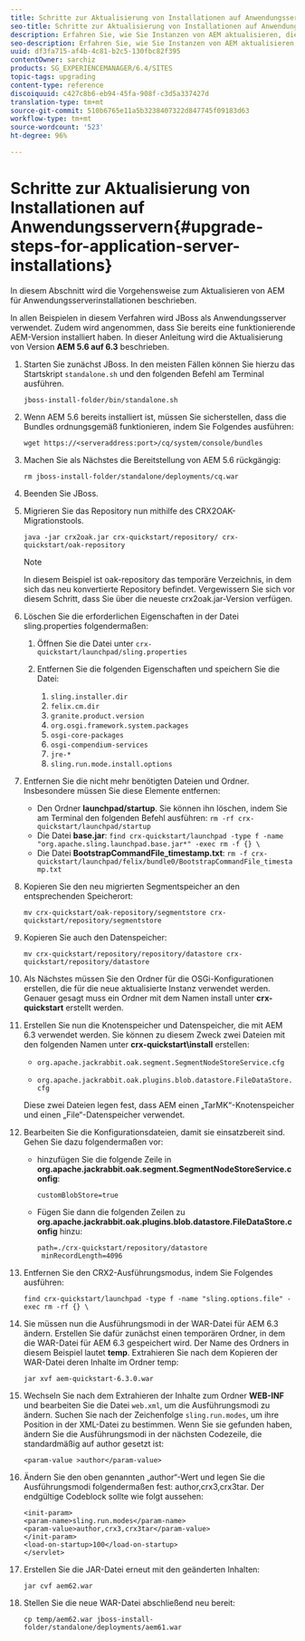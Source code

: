 ```yaml
---
title: Schritte zur Aktualisierung von Installationen auf Anwendungsservern
seo-title: Schritte zur Aktualisierung von Installationen auf Anwendungsservern
description: Erfahren Sie, wie Sie Instanzen von AEM aktualisieren, die über Anwendungsserver bereitgestellt werden.
seo-description: Erfahren Sie, wie Sie Instanzen von AEM aktualisieren, die über Anwendungsserver bereitgestellt werden.
uuid: df3fa715-af4b-4c81-b2c5-130fbc82f395
contentOwner: sarchiz
products: SG_EXPERIENCEMANAGER/6.4/SITES
topic-tags: upgrading
content-type: reference
discoiquuid: c427c8b6-eb94-45fa-908f-c3d5a337427d
translation-type: tm+mt
source-git-commit: 510b6765e11a5b3238407322d847745f09183d63
workflow-type: tm+mt
source-wordcount: '523'
ht-degree: 96%

---
```



# Schritte zur Aktualisierung von Installationen auf Anwendungsservern{#upgrade-steps-for-application-server-installations}

In diesem Abschnitt wird die Vorgehensweise zum Aktualisieren von AEM für Anwendungsserverinstallationen beschrieben.

In allen Beispielen in diesem Verfahren wird JBoss als Anwendungsserver verwendet. Zudem wird angenommen, dass Sie bereits eine funktionierende AEM-Version installiert haben. In dieser Anleitung wird die Aktualisierung von Version **AEM 5.6 auf 6.3** beschrieben.

1. Starten Sie zunächst JBoss. In den meisten Fällen können Sie hierzu das Startskript `standalone.sh` und den folgenden Befehl am Terminal ausführen.

   ```shell
   jboss-install-folder/bin/standalone.sh
   ```

1. Wenn AEM 5.6 bereits installiert ist, müssen Sie sicherstellen, dass die Bundles ordnungsgemäß funktionieren, indem Sie Folgendes ausführen:

   ```shell
   wget https://<serveraddress:port>/cq/system/console/bundles
   ```

1. Machen Sie als Nächstes die Bereitstellung von AEM 5.6 rückgängig:

   ```shell
   rm jboss-install-folder/standalone/deployments/cq.war
   ```

1. Beenden Sie JBoss.

1. Migrieren Sie das Repository nun mithilfe des CRX2OAK-Migrationstools.

   ```shell
   java -jar crx2oak.jar crx-quickstart/repository/ crx-quickstart/oak-repository
   ```

   >[!NOTE]
   >
   >In diesem Beispiel ist oak-repository das temporäre Verzeichnis, in dem sich das neu konvertierte Repository befindet. Vergewissern Sie sich vor diesem Schritt, dass Sie über die neueste crx2oak.jar-Version verfügen.

1. Löschen Sie die erforderlichen Eigenschaften in der Datei sling.properties folgendermaßen:

   1. Öffnen Sie die Datei unter `crx-quickstart/launchpad/sling.properties`
   1. Entfernen Sie die folgenden Eigenschaften und speichern Sie die Datei:

      1. `sling.installer.dir`
      1. `felix.cm.dir`
      1. `granite.product.version`
      1. `org.osgi.framework.system.packages`
      1. `osgi-core-packages`
      1. `osgi-compendium-services`
      1. `jre-*`
      1. `sling.run.mode.install.options`

1. Entfernen Sie die nicht mehr benötigten Dateien und Ordner. Insbesondere müssen Sie diese Elemente entfernen:

   * Den Ordner **launchpad/startup**. Sie können ihn löschen, indem Sie am Terminal den folgenden Befehl ausführen: `rm -rf crx-quickstart/launchpad/startup`
   * Die Datei **base.jar**: `find crx-quickstart/launchpad -type f -name "org.apache.sling.launchpad.base.jar*" -exec rm -f {} \`
   * Die Datei **BootstrapCommandFile_timestamp.txt**: `rm -f crx-quickstart/launchpad/felix/bundle0/BootstrapCommandFile_timestamp.txt`

1. Kopieren Sie den neu migrierten Segmentspeicher an den entsprechenden Speicherort:

   ```shell
   mv crx-quickstart/oak-repository/segmentstore crx-quickstart/repository/segmentstore
   ```

1. Kopieren Sie auch den Datenspeicher:

   ```shell
   mv crx-quickstart/repository/repository/datastore crx-quickstart/repository/datastore
   ```

1. Als Nächstes müssen Sie den Ordner für die OSGi-Konfigurationen erstellen, die für die neue aktualisierte Instanz verwendet werden. Genauer gesagt muss ein Ordner mit dem Namen install unter **crx-quickstart** erstellt werden.

1. Erstellen Sie nun die Knotenspeicher und Datenspeicher, die mit AEM 6.3 verwendet werden. Sie können zu diesem Zweck zwei Dateien mit den folgenden Namen unter **crx-quickstart\install** erstellen:

   * `org.apache.jackrabbit.oak.segment.SegmentNodeStoreService.cfg`

   * `org.apache.jackrabbit.oak.plugins.blob.datastore.FileDataStore.cfg`

   Diese zwei Dateien legen fest, dass AEM einen „TarMK“-Knotenspeicher und einen „File“-Datenspeicher verwendet.

1. Bearbeiten Sie die Konfigurationsdateien, damit sie einsatzbereit sind. Gehen Sie dazu folgendermaßen vor:

   * hinzufügen Sie die folgende Zeile in **org.apache.jackrabbit.oak.segment.SegmentNodeStoreService.config**:

      `customBlobStore=true`

   * Fügen Sie dann die folgenden Zeilen zu **org.apache.jackrabbit.oak.plugins.blob.datastore.FileDataStore.config** hinzu:

      ```
      path=./crx-quickstart/repository/datastore
       minRecordLength=4096
      ```

1. Entfernen Sie den CRX2-Ausführungsmodus, indem Sie Folgendes ausführen:

   ```shell
   find crx-quickstart/launchpad -type f -name "sling.options.file" -exec rm -rf {} \
   ```

1. Sie müssen nun die Ausführungsmodi in der WAR-Datei für AEM 6.3 ändern. Erstellen Sie dafür zunächst einen temporären Ordner, in dem die WAR-Datei für AEM 6.3 gespeichert wird. Der Name des Ordners in diesem Beispiel lautet **temp**. Extrahieren Sie nach dem Kopieren der WAR-Datei deren Inhalte im Ordner temp:

   ```shell
   jar xvf aem-quickstart-6.3.0.war
   ```

1. Wechseln Sie nach dem Extrahieren der Inhalte zum Ordner **WEB-INF** und bearbeiten Sie die Datei `web.xml`, um die Ausführungsmodi zu ändern. Suchen Sie nach der Zeichenfolge `sling.run.modes`, um ihre Position in der XML-Datei zu bestimmen. Wenn Sie sie gefunden haben, ändern Sie die Ausführungsmodi in der nächsten Codezeile, die standardmäßig auf author gesetzt ist:

   ```shell
   <param-value >author</param-value>
   ```

1. Ändern Sie den oben genannten „author“-Wert und legen Sie die Ausführungsmodi folgendermaßen fest: author,crx3,crx3tar. Der endgültige Codeblock sollte wie folgt aussehen:

   ```
   <init-param>
   <param-name>sling.run.modes</param-name>
   <param-value>author,crx3,crx3tar</param-value>
   </init-param>
   <load-on-startup>100</load-on-startup>
   </servlet>
   ```

1. Erstellen Sie die JAR-Datei erneut mit den geänderten Inhalten:

   ```shell
   jar cvf aem62.war
   ```

1. Stellen Sie die neue WAR-Datei abschließend neu bereit:

   ```shell
   cp temp/aem62.war jboss-install-folder/standalone/deployments/aem61.war
   ```

